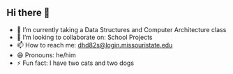## Hi there 👋
- 🌱 I’m currently taking a Data Structures and Computer Architecture class
- 👯 I’m looking to collaborate on: School Projects
- 📫 How to reach me: dhd82s@login.missouristate.edu
- 😄 Pronouns: he/him
- ⚡ Fun fact: I have two cats and two dogs
